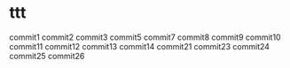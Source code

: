# ttt
commit1
commit2
commit3
commit5
commit7
commit8
commit9
commit10
commit11
commit12
commit13
commit14
commit21
commit23
commit24
commit25
commit26